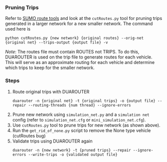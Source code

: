 ### Pruning Trips

Refer to [SUMO route tools](https://sumo.dlr.de/docs/Tools/Routes.html) and look at the ```cutRoutes.py``` tool for pruning trips generated in a larger network for a new smaller network. The command used here is 
```
python cutRoutes.py {new network} {original routes} --orig-net {original net} --trips-output {output file} -v
```

*Note*: The routes file must contain ROUTES not TRIPS. To do this, DUAROUTER is used on the trip file to generate routes for each vehicle. This will serve as an approximate routing for each vehicle and determine which trips to keep for the smaller network. 

### Steps
1. Route original trips with DUAROUTER
    ```
    duarouter -n {original net} -t {original trips} -o {output file} --repair --routing-threads {num thread} --ignore-errors
    ```
2. Prune new network using ```simulation_net.py``` and a ```simulation net``` config (refer to ```simulation_net.cfg``` or ```mini_simulation_net.cfg```).
3. Use ```cutRoutes.py``` tool to prune trips for new network (as shown above).
4. Run the ```get_rid_of_none.py``` script to remove the None type vehicle (cutRoutes bug)
5. Validate trips using DUAROUTER again 
    ```
    duarouter -n {new network} -t {pruned trips} --repair --ignore-errors --write-trips -o {validated output file}
    ```